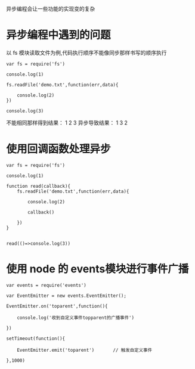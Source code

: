 



异步编程会让一些功能的实现变的复杂


# 异步编程中遇到的问题

以 fs 模块读取文件为例,代码执行顺序不能像同步那样书写的顺序执行

```
var fs = require('fs')

console.log(1)

fs.readFile('demo.txt',function(err,data){

    console.log(2)
})

console.log(3)
```
不能相同那样得到结果： 1 2 3
异步导致结果： 1 3 2


  

# 使用回调函数处理异步


```
var fs = require('fs')

console.log(1)

function read(callback){
    fs.readFile('demo.txt',function(err,data){

        console.log(2)

        callback()

    })
}


read(()=>console.log(3))
```





# 使用 node 的 events模块进行事件广播

```
var events = require('events')

var EventEmitter = new events.EventEmitter();

EventEmitter.on('toparent',function(){

    console.log('收到自定义事件topparent的广播事件')

})

setTimeout(function(){

    EventEmitter.emit('toparent')       // 触发自定义事件 

},1000)
```